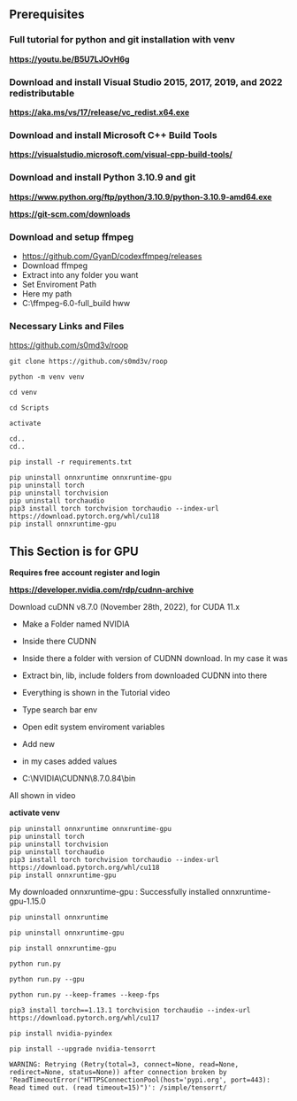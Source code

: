 ## Prerequisites

### Full tutorial for python and git installation with venv
**https://youtu.be/B5U7LJOvH6g**

### Download and install Visual Studio 2015, 2017, 2019, and 2022 redistributable 
**https://aka.ms/vs/17/release/vc_redist.x64.exe**

### Download and install Microsoft C++ Build Tools
**https://visualstudio.microsoft.com/visual-cpp-build-tools/**

### Download and install Python 3.10.9 and git
**https://www.python.org/ftp/python/3.10.9/python-3.10.9-amd64.exe**

**https://git-scm.com/downloads**

### Download and setup ffmpeg

* https://github.com/GyanD/codexffmpeg/releases
* Download ffmpeg
* Extract into any folder you want
* Set Enviroment Path
* Here my path
* C:\ffmpeg-6.0-full_build hww

### Necessary Links and Files

https://github.com/s0md3v/roop

```git clone https://github.com/s0md3v/roop```

```
python -m venv venv

cd venv

cd Scripts

activate

cd..
cd..

pip install -r requirements.txt

pip uninstall onnxruntime onnxruntime-gpu
pip uninstall torch
pip uninstall torchvision
pip uninstall torchaudio
pip3 install torch torchvision torchaudio --index-url https://download.pytorch.org/whl/cu118
pip install onnxruntime-gpu
```

## This Section is for GPU

**Requires free account register and login**

**https://developer.nvidia.com/rdp/cudnn-archive**

Download cuDNN v8.7.0 (November 28th, 2022), for CUDA 11.x 

* Make a Folder named NVIDIA
* Inside there CUDNN
* Inside there a folder with version of CUDNN download. In my case it was 
* Extract bin, lib, include folders from downloaded CUDNN into there
* Everything is shown in the Tutorial video

* Type search bar env
* Open edit system enviroment variables
* Add new
* in my cases added values

* C:\NVIDIA\CUDNN\8.7.0.84\bin

All shown in video

**activate venv**
```
pip uninstall onnxruntime onnxruntime-gpu
pip uninstall torch
pip uninstall torchvision
pip uninstall torchaudio
pip3 install torch torchvision torchaudio --index-url https://download.pytorch.org/whl/cu118
pip install onnxruntime-gpu
```

My downloaded onnxruntime-gpu : Successfully installed onnxruntime-gpu-1.15.0


```pip uninstall onnxruntime```

```pip uninstall onnxruntime-gpu```

```pip install onnxruntime-gpu```


```python run.py```

```python run.py --gpu```


```python run.py --keep-frames --keep-fps ```

```pip3 install torch==1.13.1 torchvision torchaudio --index-url https://download.pytorch.org/whl/cu117```

```pip install nvidia-pyindex```

```pip install --upgrade nvidia-tensorrt```


```WARNING: Retrying (Retry(total=3, connect=None, read=None, redirect=None, status=None)) after connection broken by 'ReadTimeoutError("HTTPSConnectionPool(host='pypi.org', port=443): Read timed out. (read timeout=15)")': /simple/tensorrt/```
